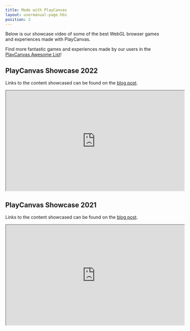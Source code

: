 ```yaml
---
title: Made with PlayCanvas
layout: usermanual-page.hbs
position: 2
---
```


Below is our showcase video of some of the best WebGL browser games and experiences made with PlayCanvas.

Find more fantastic games and experiences made by our users in the [PlayCanvas Awesome List][awesome-playcanvas]!

## PlayCanvas Showcase 2022

Links to the content showcased can be found on the [blog post][2022-blog-post].

<iframe loading="lazy" width="560" height="315" src="https://www.youtube.com/embed/46f73gp1_TU" title="YouTube video player" allow="accelerometer; autoplay; clipboard-write; encrypted-media; gyroscope; picture-in-picture" allowfullscreen></iframe>


## PlayCanvas Showcase 2021

Links to the content showcased can be found on the [blog post][2021-blog-post].

<iframe loading="lazy" width="560" height="315" src="https://www.youtube.com/embed/FrUUrVRpbzg" title="YouTube video player" allow="accelerometer; autoplay; clipboard-write; encrypted-media; gyroscope; picture-in-picture" allowfullscreen></iframe>

[awesome-playcanvas]: https://github.com/playcanvas/awesome-playcanvas
[2022-blog-post]: https://blog.playcanvas.com/playcanvas-showcase-2022/
[2021-blog-post]: https://blog.playcanvas.com/playcanvas-showcase-2021/